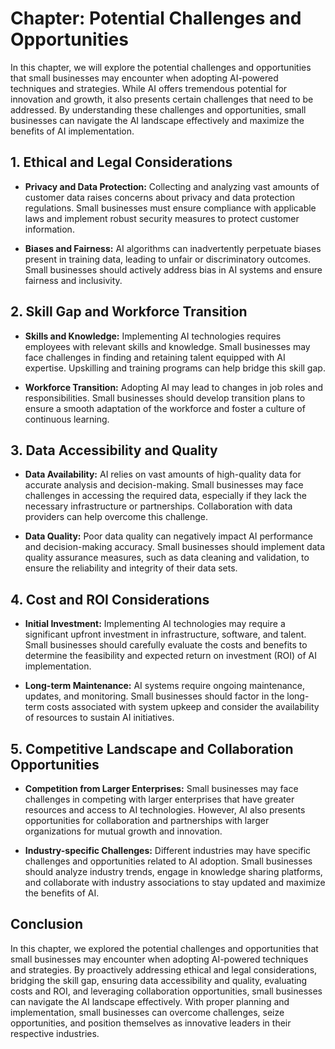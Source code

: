 Chapter: Potential Challenges and Opportunities
===============================================

In this chapter, we will explore the potential challenges and opportunities that small businesses may encounter when adopting AI-powered techniques and strategies. While AI offers tremendous potential for innovation and growth, it also presents certain challenges that need to be addressed. By understanding these challenges and opportunities, small businesses can navigate the AI landscape effectively and maximize the benefits of AI implementation.

**1. Ethical and Legal Considerations**
---------------------------------------

* **Privacy and Data Protection:** Collecting and analyzing vast amounts of customer data raises concerns about privacy and data protection regulations. Small businesses must ensure compliance with applicable laws and implement robust security measures to protect customer information.

* **Biases and Fairness:** AI algorithms can inadvertently perpetuate biases present in training data, leading to unfair or discriminatory outcomes. Small businesses should actively address bias in AI systems and ensure fairness and inclusivity.

**2. Skill Gap and Workforce Transition**
-----------------------------------------

* **Skills and Knowledge:** Implementing AI technologies requires employees with relevant skills and knowledge. Small businesses may face challenges in finding and retaining talent equipped with AI expertise. Upskilling and training programs can help bridge this skill gap.

* **Workforce Transition:** Adopting AI may lead to changes in job roles and responsibilities. Small businesses should develop transition plans to ensure a smooth adaptation of the workforce and foster a culture of continuous learning.

**3. Data Accessibility and Quality**
-------------------------------------

* **Data Availability:** AI relies on vast amounts of high-quality data for accurate analysis and decision-making. Small businesses may face challenges in accessing the required data, especially if they lack the necessary infrastructure or partnerships. Collaboration with data providers can help overcome this challenge.

* **Data Quality:** Poor data quality can negatively impact AI performance and decision-making accuracy. Small businesses should implement data quality assurance measures, such as data cleaning and validation, to ensure the reliability and integrity of their data sets.

**4. Cost and ROI Considerations**
----------------------------------

* **Initial Investment:** Implementing AI technologies may require a significant upfront investment in infrastructure, software, and talent. Small businesses should carefully evaluate the costs and benefits to determine the feasibility and expected return on investment (ROI) of AI implementation.

* **Long-term Maintenance:** AI systems require ongoing maintenance, updates, and monitoring. Small businesses should factor in the long-term costs associated with system upkeep and consider the availability of resources to sustain AI initiatives.

**5. Competitive Landscape and Collaboration Opportunities**
------------------------------------------------------------

* **Competition from Larger Enterprises:** Small businesses may face challenges in competing with larger enterprises that have greater resources and access to AI technologies. However, AI also presents opportunities for collaboration and partnerships with larger organizations for mutual growth and innovation.

* **Industry-specific Challenges:** Different industries may have specific challenges and opportunities related to AI adoption. Small businesses should analyze industry trends, engage in knowledge sharing platforms, and collaborate with industry associations to stay updated and maximize the benefits of AI.

**Conclusion**
--------------

In this chapter, we explored the potential challenges and opportunities that small businesses may encounter when adopting AI-powered techniques and strategies. By proactively addressing ethical and legal considerations, bridging the skill gap, ensuring data accessibility and quality, evaluating costs and ROI, and leveraging collaboration opportunities, small businesses can navigate the AI landscape effectively. With proper planning and implementation, small businesses can overcome challenges, seize opportunities, and position themselves as innovative leaders in their respective industries.
